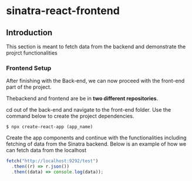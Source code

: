 # sinatra-react-frontend

## Introduction

This section is meant to fetch data from the backend and demonstrate the projrct functionalities

### Frontend Setup

After finishing with the Back-end, we can now proceed with the front-end part of the project.

Thebackend and  frontend are be in **two different repositories**.

cd out of the back-end and navigate to the front-end folder. Use the command below to create the project dependencies.

```
$ npx create-react-app (app_name)
```
Create the app components and continue with the functionalities including fetching of data from the Sinatra backend.
Below is an example of how we can fetch data from the localhost

```js
fetch("http://localhost:9292/test")
  .then((r) => r.json())
  .then((data) => console.log(data));